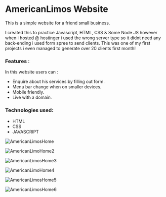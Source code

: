 # AmericanLimos Website
This is a simple website for a friend small business.

I created this to practice Javascript, HTML, CSS & Some Node JS however when i hosted @ hostinger i used the wrong server type so it didnt need any back-ending i used form spree to send clients. This was one of my first projects i even managed to generate over 20 clients first month!

### Features :
In this website users can :
<ul>
<li>Enquire about his services by filling out form.</li>
<li>Menu bar change when on smaller devices.</li>
<li>Mobile friendly.</li>
<li>Live with a domain.</li>
</ul>

### Technologies used:
<ul>
<li>HTML</li>
<li>CSS</li>
<li>JAVASCRIPT</li>
</ul>


![AmericanLimosHome](https://user-images.githubusercontent.com/125647977/236072590-a1a5d4b0-10c3-4696-9c81-5d54eef5b9f4.png)

![AmericanLimoHome2](https://user-images.githubusercontent.com/125647977/236072609-89087858-bf07-4318-83fd-5e0868096f18.png)

![AmericanLimosHome3](https://user-images.githubusercontent.com/125647977/236073689-407cced2-ddfb-4c6e-8815-0be24f2270d8.png)

![AmericanLimoHome4](https://user-images.githubusercontent.com/125647977/236073726-73b089ef-20f8-40cb-aac7-7c073a63fcf1.png)

![AmericanLimosHome5](https://user-images.githubusercontent.com/125647977/236073761-fb0dbdb8-426c-49d2-98f4-4ea1f113ed17.png)

![AmericanLimosHome6](https://user-images.githubusercontent.com/125647977/236073788-80c54e28-ff64-4f18-8858-4b5c33bdb913.png)

